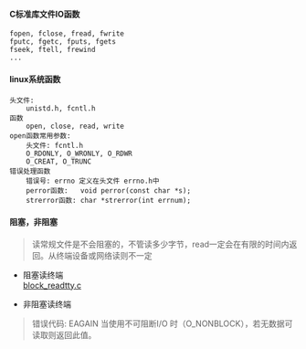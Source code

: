 #### C标准库文件IO函数
```
fopen, fclose, fread, fwrite
fputc, fgetc, fputs, fgets
fseek, ftell, frewind
...
```

#### linux系统函数
```
头文件:
    unistd.h, fcntl.h
函数
    open, close, read, write
open函数常用参数:
    头文件: fcntl.h
    O_RDONLY, O_WRONLY, O_RDWR
    O_CREAT, O_TRUNC
错误处理函数
    错误号: errno 定义在头文件 errno.h中
    perror函数:   void perror(const char *s);
    strerror函数: char *strerror(int errnum);
```

#### 阻塞，非阻塞
> 读常规文件是不会阻塞的，不管读多少字节，read一定会在有限的时间内返回。从终端设备或网络读则不一定

- 阻塞读终端  
    [block_readtty.c](./block_readtty.c)  

- 非阻塞读终端  
> 错误代码: EAGAIN 当使用不可阻断I/O 时（O_NONBLOCK），若无数据可读取则返回此值。 
